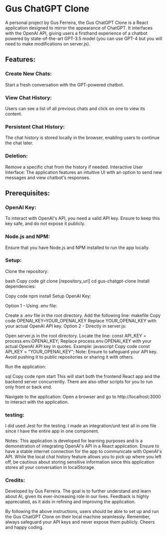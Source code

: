 # Gus ChatGPT Clone
A personal project by Gus Ferreira, the Gus ChatGPT Clone is a React application designed to mirror the appearance of ChatGPT. It interfaces with the OpenAI API, giving users a firsthand experience of a chatbot powered by state-of-the-art GPT-3.5 model (you can use GPT-4 but you will need to make modifications on server.js).

## Features:
### Create New Chats: 
Start a fresh conversation with the GPT-powered chatbot.

### View Chat History:
 Users can see a list of all previous chats and click on one to view its content.
### Persistent Chat History:
The chat history is stored locally in the browser, enabling users to continue the chat later.
### Deletion: 
Remove a specific chat from the history if needed.
Interactive User Interface: The application features an intuitive UI with an option to send new messages and view chatbot's responses.
## Prerequisites:
### OpenAI Key:
 To interact with OpenAI's API, you need a valid API key. Ensure to keep this key safe, and do not expose it publicly.
### Node.js and NPM:
Ensure that you have Node.js and NPM installed to run the app locally.
### Setup:
Clone the repository:

bash
Copy code
git clone [repository_url]
cd gus-chatgpt-clone
Install dependencies:

Copy code
npm install
Setup OpenAI Key:

Option 1 - Using .env file:

Create a .env file in the root directory.
Add the following line:
makefile
Copy code
OPENAI_KEY=YOUR_OPENAI_KEY
Replace YOUR_OPENAI_KEY with your actual OpenAI API key.
Option 2 - Directly in server.js:

Open server.js in the root directory.
Locate the line: const API_KEY = process.env.OPENAI_KEY;
Replace process.env.OPENAI_KEY with your actual OpenAI API key in quotes. Example:
javascript
Copy code
const API_KEY = "YOUR_OPENAI_KEY";
Note: Ensure to safeguard your API key. Avoid pushing it to public repositories or sharing it with others.

Run the application:

sql
Copy code
npm start
This will start both the frontend React app and the backend server concurrently.
There are also other scripts for you to run only front or back end. 

Navigate to the application: Open a browser and go to http://localhost:3000 to interact with the application.

### testing: 
I did used Jest for the testing. 
I made an integration/unit test all in one file since I have the entire app in one component. 

Notes:
This application is developed for learning purposes and is a demonstration of integrating OpenAI's API in a React application.
Ensure to have a stable internet connection for the app to communicate with OpenAI's API.
While the local chat history feature allows you to pick up where you left off, be cautious about storing sensitive information since this application stores all your conversation in localStorage.
### Credits:
Developed by Gus Ferreira. The goal is to further understand and learn about AI, given its ever-increasing role in our lives. Feedback is highly appreciated, as it aids in refining and improving the application.

By following the above instructions, users should be able to set up and run the Gus ChatGPT Clone on their local machine seamlessly. Remember, always safeguard your API keys and never expose them publicly. 
Cheers and happy coding. 

